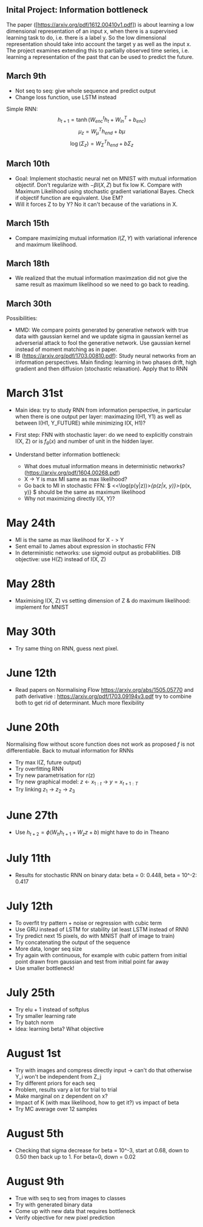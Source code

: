 ## Inital Project: Information bottleneck
The paper ([https://arxiv.org/pdf/1612.00410v1.pdf]) is about learning a low dimensional representation of an input x, when there is a supervised learning task to do, i.e. there is a label y. So the low dimensional representation should take into account the target y as well as the input x. The project examines extending this to partially observed time series, i.e. learning a representation of the past that can be used to predict the future.

## March 9th
- Not seq to seq: give whole sequence and predict output
- Change loss function, use LSTM instead

Simple RNN:
$$ h_{t+1} = \tanh(W_{enc}^t h_t + W_{in}^T + b_{enc})$$
$$ \mu_z = W_\mu^T h_{end} + b\mu$$
$$ \log(\Sigma_z) = W_\Sigma^T h_{end} + b\Sigma_z$$

## March 10th
- Goal: Implement stochastic neural net on MNIST with mutual information objectif. Don't regularize with $-\beta I(X, Z)$ but fix low K. Compare with Maximum Likelihood using stochastic gradient variational Bayes. Check if objectif function are equivalent. Use EM?
- Will it forces Z to by Y? No it can't because of the variations in X.

## March 15th
- Compare maximizing mutual information $I(Z, Y)$ with variational inference and maximum likelihood.

## March 18th
- We realized that the mutual information maximzation did not give the same result as maximum likelihood so we need to go back to reading.

## March 30th
Possibilities: 
- MMD: We compare points generated by generative network with true data with gaussian kernel and we update sigma in gaussian kernel as adverserial attack to fool the generative network. Use gaussian kernel instead of moment matching as in paper.
- IB (https://arxiv.org/pdf/1703.00810.pdf): Study neural networks from an information perspectives. Main finding: learning in two phases drift, high gradient and then diffusion (stochastic relaxation).
Apply that to RNN

# March 31st
- Main idea: try to study RNN from information perspective, in particular when there is one output per layer: maximazing I(H1, Y1) as well as between I(H1, Y_FUTURE) while minimizing I(X, H1)?

- First step: FNN with stochastic layer: do we need to explicitly constrain I(X, Z) or is $f_{\theta}(x)$ and number of unit in the hidden layer.

- Understand better information bottleneck: 
    - What does mutual information means in deterministic networks? (https://arxiv.org/pdf/1604.00268.pdf)
    - X -> Y is max MI same as max likelihood?
    - Go back to MI in stochastic FFN: $ <<\log(p(y|z))>_{p(z|x, y)}>_{p(x, y)} $ should be the same as maximum likelihood
    - Why not maximizing directly I(X, Y)?

# May 24th 
- MI is the same as max likelihood for X - > Y
- Sent email to James about expression in stochastic FFN
- In deterministic networks: use sigmoid output as probabilities. DIB objective: use H(Z) instead of I(X, Z)

# May 28th
- Maximising I(X, Z) vs setting dimension of Z & do maximum likelihood: implement for MNIST

# May 30th 
- Try same thing on RNN, guess next pixel.

# June 12th
- Read papers on Normalising Flow https://arxiv.org/abs/1505.05770 and path derivative : https://arxiv.org/pdf/1703.09194v3.pdf try to combine both to get rid of determinant. Much more flexibility

# June 20th
Normalising flow without score function does not work as proposed $f$ is not differentiable. Back to mutual information for RNNs
- Try max I(Z, future output)
- Try overfitting RNN
- Try new parametrisation for r(z)
- Try new graphical model: $z$ <- $x_{1:t}$ -> $y = x_{t+1:T}$ 
- Try linking $z_1$ -> $z_2$ -> $z_3$

# June 27th
- Use $h_{t+2} = \phi(W_h h_{t+1} + W_z z + b)$ might have to do in Theano

# July 11th
- Results for stochastic RNN on binary data:
beta = 0: 0.448, beta = 10^-2: 0.417

# July 12th 
- To overfit try pattern + noise or regression with cubic term
- Use GRU instead of LSTM for stability (at least LSTM instead of RNN)
- Try predict next 15 pixels, do with MNIST (half of image to train)
- Try concatenating the output of the sequence
- More data, longer seq size
- Try again with continuous, for example with cubic pattern from initial point drawn from gaussian and test from initial point far away
- Use smaller bottleneck!

# July 25th
- Try elu + 1 instead of softplus
- Try smaller learning rate
- Try batch norm
- Idea: learning beta? What objective

# August 1st 
- Try with images and compress directly input -> can't do that otherwise Y_i won't be independent from Z_j
- Try different priors for each seq
- Problem, results vary a lot for trial to trial
- Make marginal on z dependent on x?
- Impact of K (with max likelihood, how to get it?) vs impact of beta
- Try MC average over 12 samples

# August 5th
- Checking that sigma decrease for beta = 10^-3, start at 0.68, down to 0.50 then back up to 1. For beta=0, down = 0.02

# August 9th
- True with seq to seq from images to classes
- Try with generated binary data
- Come up with new data that requires bottleneck
- Verify objective for new pixel prediction

